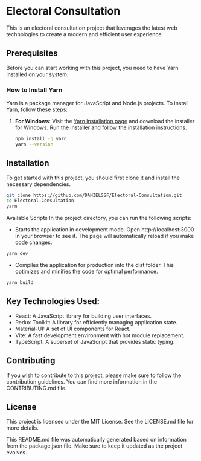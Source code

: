 # Electoral Consultation

This is an electoral consultation project that leverages the latest web technologies to create a modern and efficient user experience.

## Prerequisites

Before you can start working with this project, you need to have Yarn installed on your system.

### How to Install Yarn

Yarn is a package manager for JavaScript and Node.js projects. To install Yarn, follow these steps:

1. **For Windows**: Visit the [Yarn installation page](https://classic.yarnpkg.com/en/docs/install/#windows-stable) and download the installer for Windows. Run the installer and follow the installation instructions.
  
   ```bash
   npm install -g yarn
   yarn --version
   ```

## Installation

To get started with this project, you should first clone it and install the necessary dependencies.

```bash
git clone https://github.com/DANIELSSF/Electoral-Consultation.git
cd Electoral-Consultation
yarn
```

Available Scripts
In the project directory, you can run the following scripts:

- Starts the application in development mode. Open http://localhost:3000 in your browser to see it. The page will automatically reload if you make code changes.
```bash
yarn dev
```

- Compiles the application for production into the dist folder. This optimizes and minifies the code for optimal performance.
```bash
yarn build
```

## Key Technologies Used:
- React: A JavaScript library for building user interfaces.
- Redux Toolkit: A library for efficiently managing application state.
- Material-UI: A set of UI components for React.
- Vite: A fast development environment with hot module replacement.
- TypeScript: A superset of JavaScript that provides static typing.

## Contributing
If you wish to contribute to this project, please make sure to follow the contribution guidelines. You can find more information in the CONTRIBUTING.md file.

## License
This project is licensed under the MIT License. See the LICENSE.md file for more details.

This README.md file was automatically generated based on information from the package.json file. Make sure to keep it updated as the project evolves.

